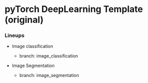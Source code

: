 # pyTorch DeepLearning Template (original)

### Lineups

- Image classification
    - branch: image_classification

- Image Segmentation
    - branch: image_segmentation
